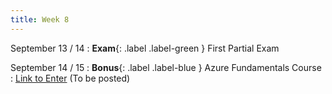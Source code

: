 ```yaml
---
title: Week 8
---
```


September 13 / 14
: **Exam**{: .label .label-green } First Partial Exam

September 14 / 15
: **Bonus**{: .label .label-blue } Azure Fundamentals Course
  : [Link to Enter]() (To be posted)